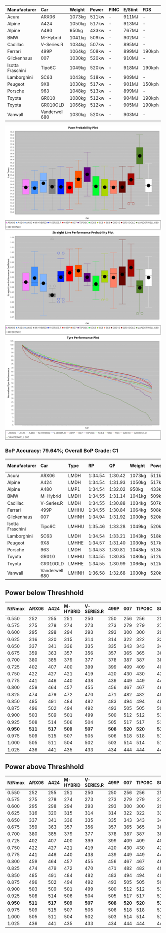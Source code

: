 | Manufacturer     | Car            | Weight | Power | PINC    | E/Stint | FDS     |
|:-|:-|:-|:-|:-|:-|:-|
| Acura            | ARX06          | 1073kg | 511kw |    -    | 911MJ   |    -    |
| Alpine           | A424           | 1050kg | 517kw |    -    | 913MJ   |    -    |
| Alpine           | A480           | 950kg  | 433kw |    -    | 767MJ   |    -    |
| BMW              | M-Hybrid       | 1041kg | 509kw |    -    | 902MJ   |    -    |
| Cadillac         | V-Series.R     | 1034kg | 507kw |    -    | 895MJ   |    -    |
| Ferrari          | 499P           | 1064kg | 508kw |    -    | 899MJ   | 190kph  |
| Glickenhaus      | 007            | 1030kg | 520kw |    -    | 910MJ   |    -    |
| Isotta Fraschini | Tipo6C         | 1049kg | 520kw |    -    | 918MJ   | 190kph  |
| Lamborghini      | SC63           | 1043kg | 518kw |    -    | 909MJ   |    -    |
| Peugeot          | 9X8            | 1030kg | 517kw |    -    | 901MJ   | 150kph  |
| Porsche          | 963            | 1048kg | 513kw |    -    | 899MJ   |    -    |
| Toyota           | GR010          | 1080kg | 512kw |    -    | 904MJ   | 190kph  |
| Toyota           | GR010OLD       | 1066kg | 512kw |    -    | 905MJ   | 190kph  |
| Vanwall          | Vanderwell 680 | 1030kg | 520kw |    -    | 903MJ   |    -    |

![PACECHART](./IMG/ACOMETHOD.png)
![STRAIGHTLINEPERFORMANCECHART](./IMG/ACOMETHOD_sp.png)
![TYREPERFORMANCECHART](./IMG/ACOMETHOD_tw.png)

### BoP Accuracy: 79.64%; Overall BoP Grade: C1
| Manufacturer     | Car            | Type  | RP      | QP      | Weight | Power¹ | Threshhold | PINC    | Power² | E/Stint | AVG Vmax  | FDS     | RDLC | L/Stint | BOP-Grade | Model Accuracy | Model Points | Match%  |
|:-|:-|:-|:-|:-|:-|:-|:-|:-|:-|:-|:-|:-|:-|:-|:-|:-|:-|:-|
| Acura            | ARX06          | LMDH  | 1:34.54 | 1:30.42 | 1073kg | 511kw  | 210.0kph   |    -    | 511kw  |  911MJ  | 296.63kph |    -    | 0.99 | 40      | -C1       | 100.00%        | 995          | 79.39%  |
| Alpine           | A424           | LMDH  | 1:34.54 | 1:31.93 | 1050kg | 517kw  | 210.0kph   |    -    | 517kw  |  913MJ  | 299.71kph |    -    | 1.01 | 40      | +C2       | 100.00%        | 642          | 72.73%  |
| Alpine           | A480           | LMP1  | 1:34.54 | 1:32.02 |  950kg | 433kw  | 210.0kph   |    -    | 433kw  |  767MJ  | 295.71kph |    -    | 0.97 | 37      | ~A1       | 60.26%         | 849          | 100.00% |
| BMW              | M-Hybrid       | LMDH  | 1:34.55 | 1:31.14 | 1041kg | 509kw  | 210.0kph   |    -    | 509kw  |  902MJ  | 294.98kph |    -    | 1.03 | 40      | -B1       | 100.00%        | 1714         | 86.06%  |
| Cadillac         | V-Series.R     | LMDH  | 1:34.55 | 1:30.88 | 1034kg | 507kw  | 210.0kph   |    -    | 507kw  |  895MJ  | 299.27kph |    -    | 1.03 | 40      | -B1       | 98.95%         | 2271         | 89.95%  |
| Ferrari          | 499P           | LMHHU | 1:34.55 | 1:30.84 | 1064kg | 508kw  | 210.0kph   |    -    | 508kw  |  899MJ  | 299.70kph | 190kph  | 1.03 | 40      | -B1       | 99.93%         | 2718         | 86.74%  |
| Glickenhaus      | 007            | LMHNH | 1:34.94 | 1:31.92 | 1030kg | 520kw  | 210.0kph   |    -    | 520kw  |  910MJ  | 303.42kph |    -    | 0.96 | 40      | ~A1       | 96.34%         | 1634         | 100.00% |
| Isotta Fraschini | Tipo6C         | LMHHU | 1:35.46 | 1:33.28 | 1049kg | 520kw  | 210.0kph   |    -    | 520kw  |  918MJ  | 300.34kph | 190kph  | 1.06 | 40      | +Ω1       | 92.36%         | 133          | 38.74%  |
| Lamborghini      | SC63           | LMDH  | 1:34.54 | 1:33.21 | 1043kg | 518kw  | 210.0kph   |    -    | 518kw  |  909MJ  | 298.29kph |    -    | 1.05 | 40      | -A2       | 96.54%         | 418          | 90.27%  |
| Peugeot          | 9X8            | LMHHE | 1:34.57 | 1:31.40 | 1030kg | 517kw  | 210.0kph   |    -    | 517kw  |  901MJ  | 300.41kph | 150kph  | 1.03 | 40      | ~A1       | 88.68%         | 2617         | 95.69%  |
| Porsche          | 963            | LMDH  | 1:34.53 | 1:30.81 | 1048kg | 513kw  | 210.0kph   |    -    | 513kw  |  899MJ  | 299.56kph |    -    | 1.01 | 40      | -B1       | 99.98%         | 6168         | 87.35%  |
| Toyota           | GR010          | LMHHU | 1:34.55 | 1:30.85 | 1080kg | 512kw  | 210.0kph   |    -    | 512kw  |  904MJ  | 298.79kph | 190kph  | 1.02 | 40      | -B1       | 98.53%         | 3557         | 89.83%  |
| Toyota           | GR010OLD       | LMHHE | 1:34.55 | 1:30.99 | 1066kg | 512kw  | 210.0kph   |    -    | 512kw  |  905MJ  | 301.65kph | 190kph  | 1.03 | 40      | -A2       | 92.01%         | 1427         | 92.93%  |
| Vanwall          | Vanderwell 680 | LMHNH | 1:36.58 | 1:32.68 | 1030kg | 520kw  | 210.0kph   |    -    | 520kw  |  903MJ  | 297.20kph |    -    | 1.01 | 40      | +Ω1       | 94.62%         | 633          | 5.22%   |

## Power below Threshhold
| N/Nmax    | ARX06   | A424    | M-HYBRID | V-SERIES.R | 499P    | 007     | TIPO6C  | SC63    | 9X8     | 963     | GR010   | GR010OLD | VANDERWELL 680 | ​     | RPM      | A480    |
|:-|:-|:-|:-|:-|:-|:-|:-|:-|:-|:-|:-|:-|:-|:-|:-|:-|
|  0.550    |  252    |  255    |  251     |  250       |  250    |  256    |  256    |  255    |  255    |  253    |  252    |  252     |  256           |  ​    |   --     |   -     |
|  0.575    |  275    |  278    |  274     |  273       |  273    |  279    |  279    |  278    |  278    |  276    |  275    |  275     |  279           |  ​    |   --     |   -     |
|  0.600    |  295    |  298    |  294     |  293       |  293    |  300    |  300    |  299    |  298    |  296    |  296    |  296     |  300           |  ​    |   --     |   -     |
|  0.625    |  316    |  320    |  315     |  314       |  314    |  322    |  322    |  321    |  320    |  317    |  317    |  317     |  322           |  ​    |   --     |   -     |
|  0.650    |  337    |  341    |  336     |  335       |  335    |  343    |  343    |  342    |  341    |  338    |  338    |  338     |  343           |  ​    |   --     |   -     |
|  0.675    |  359    |  363    |  357     |  356       |  357    |  365    |  365    |  364    |  363    |  360    |  359    |  359     |  365           |  ​    |   --     |   -     |
|  0.700    |  380    |  385    |  379     |  377       |  378    |  387    |  387    |  386    |  385    |  382    |  381    |  381     |  387           |  ​    |   --     |   -     |
|  0.725    |  402    |  407    |  400     |  399       |  399    |  409    |  409    |  407    |  407    |  403    |  403    |  403     |  409           |  ​    |   --     |   -     |
|  0.750    |  422    |  427    |  421     |  419       |  420    |  430    |  430    |  428    |  427    |  424    |  423    |  423     |  430           |  ​    |   --     |   -     |
|  0.775    |  441    |  446    |  440     |  438       |  439    |  449    |  449    |  447    |  446    |  443    |  442    |  442     |  449           |  ​    |  5000    |  254    |
|  0.800    |  459    |  464    |  457     |  455       |  456    |  467    |  467    |  465    |  464    |  461    |  460    |  460     |  467           |  ​    |  5500    |  300    |
|  0.825    |  474    |  479    |  472     |  470       |  471    |  482    |  482    |  480    |  479    |  476    |  475    |  475     |  482           |  ​    |  6000    |  335    |
|  0.850    |  485    |  491    |  484     |  482       |  483    |  494    |  494    |  492    |  491    |  487    |  486    |  486     |  494           |  ​    |  6500    |  379    |
|  0.875    |  496    |  502    |  494     |  492       |  493    |  505    |  505    |  503    |  502    |  498    |  497    |  497     |  505           |  ​    |  7000    |  423    |
|  0.900    |  503    |  509    |  501     |  499       |  500    |  512    |  512    |  510    |  509    |  505    |  504    |  504     |  512           |  ​    |  7500    |  434    |
|  0.925    |  508    |  514    |  506     |  504       |  505    |  517    |  517    |  515    |  514    |  510    |  509    |  509     |  517           |  ​    |  8000    |  430    |
| **0.950** | **511** | **517** | **509**  | **507**    | **508** | **520** | **520** | **518** | **517** | **513** | **512** | **512**  | **520**        | **​** | **8500** | **433** |
|  0.975    |  509    |  515    |  507     |  505       |  506    |  518    |  518    |  516    |  515    |  511    |  510    |  510     |  518           |  ​    |  9000    |  217    |
|  1.000    |  505    |  511    |  504     |  502       |  503    |  514    |  514    |  512    |  511    |  507    |  506    |  506     |  514           |  ​    |   --     |   -     |
|  1.025    |  436    |  441    |  435     |  433       |  434    |  444    |  444    |  442    |  441    |  438    |  437    |  437     |  444           |  ​    |   --     |   -     |

## Power above Threshhold
| N/Nmax    | ARX06   | A424    | M-HYBRID | V-SERIES.R | 499P    | 007     | TIPO6C  | SC63    | 9X8     | 963     | GR010   | GR010OLD | VANDERWELL 680 | ​     | RPM      | A480    |
|:-|:-|:-|:-|:-|:-|:-|:-|:-|:-|:-|:-|:-|:-|:-|:-|:-|
|  0.550    |  252    |  255    |  251     |  250       |  250    |  256    |  256    |  255    |  255    |  253    |  252    |  252     |  256           |  ​    |   --     |   -     |
|  0.575    |  275    |  278    |  274     |  273       |  273    |  279    |  279    |  278    |  278    |  276    |  275    |  275     |  279           |  ​    |   --     |   -     |
|  0.600    |  295    |  298    |  294     |  293       |  293    |  300    |  300    |  299    |  298    |  296    |  296    |  296     |  300           |  ​    |   --     |   -     |
|  0.625    |  316    |  320    |  315     |  314       |  314    |  322    |  322    |  321    |  320    |  317    |  317    |  317     |  322           |  ​    |   --     |   -     |
|  0.650    |  337    |  341    |  336     |  335       |  335    |  343    |  343    |  342    |  341    |  338    |  338    |  338     |  343           |  ​    |   --     |   -     |
|  0.675    |  359    |  363    |  357     |  356       |  357    |  365    |  365    |  364    |  363    |  360    |  359    |  359     |  365           |  ​    |   --     |   -     |
|  0.700    |  380    |  385    |  379     |  377       |  378    |  387    |  387    |  386    |  385    |  382    |  381    |  381     |  387           |  ​    |   --     |   -     |
|  0.725    |  402    |  407    |  400     |  399       |  399    |  409    |  409    |  407    |  407    |  403    |  403    |  403     |  409           |  ​    |   --     |   -     |
|  0.750    |  422    |  427    |  421     |  419       |  420    |  430    |  430    |  428    |  427    |  424    |  423    |  423     |  430           |  ​    |   --     |   -     |
|  0.775    |  441    |  446    |  440     |  438       |  439    |  449    |  449    |  447    |  446    |  443    |  442    |  442     |  449           |  ​    |  5000    |  254    |
|  0.800    |  459    |  464    |  457     |  455       |  456    |  467    |  467    |  465    |  464    |  461    |  460    |  460     |  467           |  ​    |  5500    |  300    |
|  0.825    |  474    |  479    |  472     |  470       |  471    |  482    |  482    |  480    |  479    |  476    |  475    |  475     |  482           |  ​    |  6000    |  335    |
|  0.850    |  485    |  491    |  484     |  482       |  483    |  494    |  494    |  492    |  491    |  487    |  486    |  486     |  494           |  ​    |  6500    |  379    |
|  0.875    |  496    |  502    |  494     |  492       |  493    |  505    |  505    |  503    |  502    |  498    |  497    |  497     |  505           |  ​    |  7000    |  423    |
|  0.900    |  503    |  509    |  501     |  499       |  500    |  512    |  512    |  510    |  509    |  505    |  504    |  504     |  512           |  ​    |  7500    |  434    |
|  0.925    |  508    |  514    |  506     |  504       |  505    |  517    |  517    |  515    |  514    |  510    |  509    |  509     |  517           |  ​    |  8000    |  430    |
| **0.950** | **511** | **517** | **509**  | **507**    | **508** | **520** | **520** | **518** | **517** | **513** | **512** | **512**  | **520**        | **​** | **8500** | **433** |
|  0.975    |  509    |  515    |  507     |  505       |  506    |  518    |  518    |  516    |  515    |  511    |  510    |  510     |  518           |  ​    |  9000    |  217    |
|  1.000    |  505    |  511    |  504     |  502       |  503    |  514    |  514    |  512    |  511    |  507    |  506    |  506     |  514           |  ​    |   --     |   -     |
|  1.025    |  436    |  441    |  435     |  433       |  434    |  444    |  444    |  442    |  441    |  438    |  437    |  437     |  444           |  ​    |   --     |   -     |
